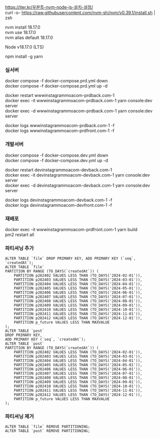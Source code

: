 https://iter.kr/우분투-nvm-node-js-설치-설정/  
curl -o- https://raw.githubusercontent.com/nvm-sh/nvm/v0.39.1/install.sh | zsh  

nvm install 18.17.0  
nvm use 18.17.0  
nvm alias default 18.17.0  

Node v18.17.0 (LTS)  

npm install -g yarn  

### 실서버
docker compose -f docker-compose.prd.yml down  
docker compose -f docker-compose.prd.yml up -d  

docker restart wwwinstagrammoacom-prdback.com-1  
docker exec -it wwwinstagrammoacom-prdback.com-1 yarn console:dev server  
docker exec -d wwwinstagrammoacom-prdback.com-1 yarn console:dev server  

docker logs wwwinstagrammoacom-prdback.com-1 -f  
docker logs wwwinstagrammoacom-prdfront.com-1 -f  


### 개발서버
docker compose -f docker-compose.dev.yml down  
docker compose -f docker-compose.dev.yml up -d  

docker restart devinstagrammoacom-devback.com-1  
docker exec -it devinstagrammoacom-devback.com-1 yarn console:dev server  
docker exec -d devinstagrammoacom-devback.com-1 yarn console:dev server  

docker logs devinstagrammoacom-devback.com-1 -f  
docker logs devinstagrammoacom-devfront.com-1 -f  

### 재배포
docker exec -it wwwinstagrammoacom-prdfront.com-1 yarn build  
pm2 restart all  



### 파티셔닝 추가
```
ALTER TABLE `file` DROP PRIMARY KEY, ADD PRIMARY KEY (`seq`, `createdAt`);
ALTER TABLE `file`
PARTITION BY RANGE (TO_DAYS(`createdAt`)) (
    PARTITION p202402 VALUES LESS THAN (TO_DAYS('2024-02-01')),
    PARTITION p202403 VALUES LESS THAN (TO_DAYS('2024-03-01')),
    PARTITION p202404 VALUES LESS THAN (TO_DAYS('2024-04-01')),
    PARTITION p202405 VALUES LESS THAN (TO_DAYS('2024-05-01')),
    PARTITION p202406 VALUES LESS THAN (TO_DAYS('2024-06-01')),
    PARTITION p202407 VALUES LESS THAN (TO_DAYS('2024-07-01')),
    PARTITION p202408 VALUES LESS THAN (TO_DAYS('2024-08-01')),
    PARTITION p202409 VALUES LESS THAN (TO_DAYS('2024-09-01')),
	PARTITION p202410 VALUES LESS THAN (TO_DAYS('2024-10-01')),
	PARTITION p202411 VALUES LESS THAN (TO_DAYS('2024-11-01')),
	PARTITION p202412 VALUES LESS THAN (TO_DAYS('2024-12-01')),
    PARTITION p_future VALUES LESS THAN MAXVALUE
);
ALTER TABLE `post`
DROP PRIMARY KEY,
ADD PRIMARY KEY (`seq`, `createdAt`);
ALTER TABLE `post`
PARTITION BY RANGE (TO_DAYS(`createdAt`)) (
    PARTITION p202402 VALUES LESS THAN (TO_DAYS('2024-02-01')),
    PARTITION p202403 VALUES LESS THAN (TO_DAYS('2024-03-01')),
    PARTITION p202404 VALUES LESS THAN (TO_DAYS('2024-04-01')),
    PARTITION p202405 VALUES LESS THAN (TO_DAYS('2024-05-01')),
    PARTITION p202406 VALUES LESS THAN (TO_DAYS('2024-06-01')),
    PARTITION p202407 VALUES LESS THAN (TO_DAYS('2024-07-01')),
    PARTITION p202408 VALUES LESS THAN (TO_DAYS('2024-08-01')),
    PARTITION p202409 VALUES LESS THAN (TO_DAYS('2024-09-01')),
	PARTITION p202410 VALUES LESS THAN (TO_DAYS('2024-10-01')),
	PARTITION p202411 VALUES LESS THAN (TO_DAYS('2024-11-01')),
	PARTITION p202412 VALUES LESS THAN (TO_DAYS('2024-12-01')),
    PARTITION p_future VALUES LESS THAN MAXVALUE
);
```

### 파티셔닝 제거
```
ALTER TABLE `file` REMOVE PARTITIONING;
ALTER TABLE `post` REMOVE PARTITIONING;
```
